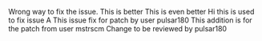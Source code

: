 Wrong way to fix the issue. This is better
This is even better
Hi this is used to fix issue A
This issue fix for patch by user pulsar180
This addition is for the patch from user mstrscm
Change to be reviewed by pulsar180
